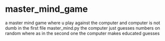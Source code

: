 # master_mind_game
a master mind game where u play against the computer and computer is not dumb
in the first file master_mind.py the computer just guesses numbers on random where as in the second one the computer makes educated guesses
